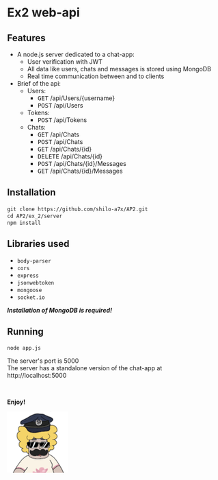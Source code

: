 # Ex2 web-api

## Features

-   A node.js server dedicated to a chat-app:
    -   User verification with JWT
    -   All data like users, chats and messages is stored using MongoDB
    -   Real time communication between and to clients
-   Brief of the api:
    -   Users:
        -   <kbd>GET</kbd> /api/Users/{username}
        -   <kbd>POST</kbd> /api/Users
    -   Tokens:
        -   <kbd>POST</kbd> /api/Tokens
    -   Chats:
        -   <kbd>GET</kbd> /api/Chats
        -   <kbd>POST</kbd> /api/Chats
        -   <kbd>GET</kbd> /api/Chats/{id}
        -   <kbd>DELETE</kbd> /api/Chats/{id}
        -   <kbd>POST</kbd> /api/Chats/{id}/Messages
        -   <kbd>GET</kbd> /api/Chats/{id}/Messages

## Installation

```shell
git clone https://github.com/shilo-a7x/AP2.git
cd AP2/ex_2/server
npm install
```

## Libraries used

-   `body-parser`
-   `cors`
-   `express`
-   `jsonwebtoken`
-   `mongoose`
-   `socket.io`

**_Installation of MongoDB is required!_**

## Running

```shell
node app.js
```

The server's port is 5000<br>
The server has a standalone version of the chat-app at http://localhost:5000

<br>

**Enjoy!**

![Pardon it's a me Cop](public/profilePic/cop.png)
